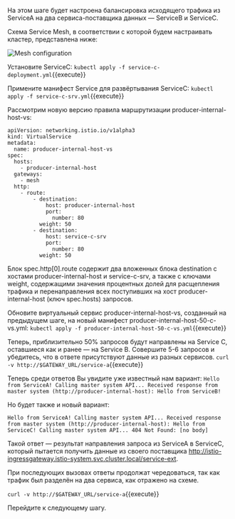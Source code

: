 На этом шаге будет настроена балансировка исходящего трафика из ServiceA на два сервиса-поставщика данных — ServiceB и ServiceC.

Схема Service Mesh, в соответствии с которой будем настраивать кластер, представлена ниже:

![Mesh configuration](../assets/sswa13servicemesh2-3.png)

Установите ServiceC:
`kubectl apply -f service-c-deployment.yml`{{execute}}

Примените манифест Service для развёртывания ServiceC:
`kubectl apply -f service-c-srv.yml`{{execute}}

Рассмотрим новую версию правила маршрутизации producer-internal-host-vs:
```
apiVersion: networking.istio.io/v1alpha3
kind: VirtualService
metadata:
  name: producer-internal-host-vs
spec:
  hosts:
    - producer-internal-host
  gateways:
    - mesh
  http:
    - route:
        - destination:
            host: producer-internal-host
            port:
              number: 80
          weight: 50
        - destination:
            host: service-c-srv
            port:
              number: 80
          weight: 50
```

Блок spec.http[0].route содержит два вложенных блока destination с хостами producer-internal-host и service-c-srv, а также с ключами weight, содержащими значения процентных долей для расщепления трафика и перенаправления всех поступивших на хост producer-internal-host (ключ spec.hosts) запросов.

Обновите виртуальный сервис producer-internal-host-vs, созданный на предыдущем шаге, на новый манифест producer-internal-host-50-c-vs.yml:
`kubectl apply -f producer-internal-host-50-c-vs.yml`{{execute}}

Теперь, приблизительно 50% запросов будут направлены на Service C, оставшиеся как и ранее — на Service B. Совершите 5-6 запросов и убедитесь, что в ответе присутствуют данные из разных сервисов.
`curl -v http://$GATEWAY_URL/service-a`{{execute}}

Теперь среди ответов Вы увидите уже известный нам вариант:
`Hello from ServiceA! Calling master system API... Received response from master system (http://producer-internal-host): Hello from ServiceB!`

Но будет также и новый вариант:

`Hello from ServiceA! Calling master system API... Received response from master system (http://producer-internal-host): Hello from ServiceC! Calling master system API... 404 Not Found: [no body]`

Такой ответ — результат направления запроса из ServiceA в ServiceC, который пытается получить данные из своего поставщика http://istio-ingressgateway.istio-system.svc.cluster.local/service-ext.

При последующих вызовах ответы продолжат чередоваться, так как трафик был разделён на два сервиса, как отражено на схеме.

`curl -v http://$GATEWAY_URL/service-a`{{execute}}

Перейдите к следующему шагу.
